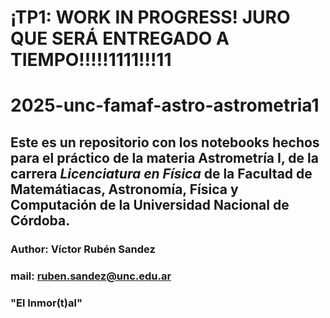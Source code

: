 # ¡TP1: WORK IN PROGRESS! JURO QUE SERÁ ENTREGADO A TIEMPO!!!!!1111!!!11

# 2025-unc-famaf-astro-astrometria1

## Este es un repositorio con los notebooks hechos para el práctico de la materia **Astrometría I**, de la carrera _Licenciatura en Física_ de la Facultad de Matemátiacas, Astronomía, Física y Computación de la Universidad Nacional de Córdoba.

### Author: Víctor Rubén Sandez
### mail: ruben.sandez@unc.edu.ar
### "El Inmor(t)al"
